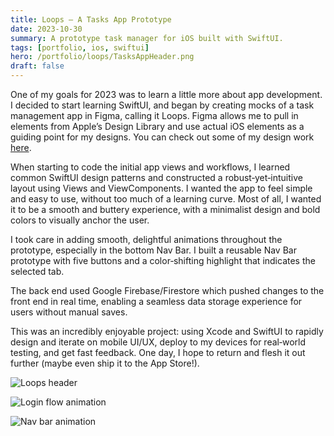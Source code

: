 ```yaml
---
title: Loops — A Tasks App Prototype
date: 2023-10-30
summary: A prototype task manager for iOS built with SwiftUI.
tags: [portfolio, ios, swiftui]
hero: /portfolio/loops/TasksAppHeader.png
draft: false
---
```


One of my goals for 2023 was to learn a little more about app development. I decided to start learning SwiftUI, and began by creating mocks of a task management app in Figma, calling it Loops. Figma allows me to pull in elements from Apple’s Design Library and use actual iOS elements as a guiding point for my designs. You can check out some of my design work [here](https://www.figma.com/file/qb3i6FxWQej7b8aC4lMtl1/Tasks-App?type=design&node-id=0-1&mode=design).

When starting to code the initial app views and workflows, I learned common SwiftUI design patterns and constructed a robust‑yet‑intuitive layout using Views and ViewComponents. I wanted the app to feel simple and easy to use, without too much of a learning curve. Most of all, I wanted it to be a smooth and buttery experience, with a minimalist design and bold colors to visually anchor the user.

I took care in adding smooth, delightful animations throughout the prototype, especially in the bottom Nav Bar. I built a reusable Nav Bar prototype with five buttons and a color‑shifting highlight that indicates the selected tab.

The back end used Google Firebase/Firestore which pushed changes to the front end in real time, enabling a seamless data storage experience for users without manual saves.

This was an incredibly enjoyable project: using Xcode and SwiftUI to rapidly design and iterate on mobile UI/UX, deploy to my devices for real‑world testing, and get fast feedback. One day, I hope to return and flesh it out further (maybe even ship it to the App Store!).

![Loops header](/portfolio/loops/TasksAppHeader.png)

![Login flow animation](/portfolio/loops/TasksLoginPage.gif)

![Nav bar animation](/portfolio/loops/TasksNavBar.gif)

